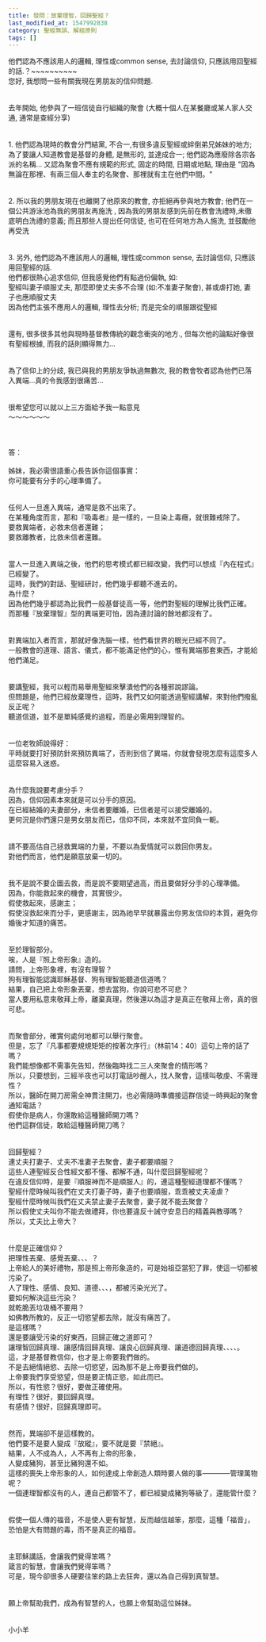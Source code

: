 ```yaml
---
title: 發問：放棄理智，回歸聖經？
last_modified_at: 1547992838
category: 聖經無誤、解經原則
tags: []
---
```


他們認為不應該用人的邏輯, 理性或common sense, 去討論信仰, 只應該用回聖經的話.？<!--more-->~~~~~~~~~~<br>您好, 我想問一些有關我現在男朋友的信仰問題.<br><br><br>去年開始, 他參與了一班信徒自行組織的聚會 (大概十個人在某餐廳或某人家人交通, 通常是查經分享)<br><br><br>1. 他們認為現時的教會分門結黨, 不合一,有很多違反聖經或絆倒弟兄姊妹的地方; 為了要讓人知道教會是基督的身體, 是無形的, 並達成合一; 他們認為應廢除各宗各派的名稱... 又認為聚會不應有規範的形式, 固定的時間, 日期或地點, 理由是 "因為無論在那裡、有兩三個人奉主的名聚會、那裡就有主在他們中間。"<br><br><br>2. 所以我的男朋友現在也離開了他原來的教會, 亦拒絕再參與地方教會; 他們在一個公共游泳池為我的男朋友再施洗 , 因為我的男朋友感到先前在教會洗禮時,未徹底明白洗禮的意義; 而且那些人提出任何信徒, 也可在任何地方為人施洗, 並鼓勵他再受洗<br><br><br>3. 另外, 他們認為不應該用人的邏輯, 理性或common sense, 去討論信仰, 只應該用回聖經的話. <br>他們都很熱心追求信仰, 但我感覺他們有點過份偏執, 如: <br>聖經叫妻子順服丈夫, 那麼即使丈夫多不合理 (如:不准妻子聚會), 甚或虐打她, 妻子也應順服丈夫<br>因為他們主張不應用人的邏輯, 理性去分析;  而是完全的順服跟從聖經<br><br><br>還有, 很多很多其他與現時基督教傳統的觀念衝突的地方., 但每次他的論點好像很有聖經根據, 而我的話則顯得無力...<br><br><br>為了信仰上的分歧, 我已與我的男朋友爭執過無數次,  我的教會牧者認為他們已落入異端...真的令我感到很痛苦...<br><br><br>很希望您可以就以上三方面給予我一點意見<br>～～～～～～<br><br><br><br>答：<br><br>姊妹，我必需很語重心長告訴你這個事實：<br>你可能要有分手的心理準備了。<br><br><br>任何人一旦進入異端，通常是救不出來了。<br>在某種角度而言，那和『吸毒者』是一樣的，一旦染上毒癮，就很難戒除了。<br>要救異端者，必救未信者還難；<br>要救離教者，比救未信者還難。<br><br><br>當人一旦進入異端之後，他們的思考模式都已經改變，我們可以想成『內在程式』已經變了。<br>這時，我們的對話、聖經研討，他們幾乎都聽不進去的。<br>為什麼？<br>因為他們幾乎都認為比我們一般基督徒高一等，他們對聖經的理解比我們正確。<br>而那種『放棄理智』型的異端更可怕，因為連討論的餘地都沒有了。<br><br><br>對異端加入者而言，那就好像洗腦一樣，他們看世界的眼光已經不同了。<br>一般教會的道理、語言、儀式，都不能滿足他們的心，惟有異端那套東西，才能給他們滿足。<br><br><br>要講聖經，我可以輕而易舉用聖經來擊潰他們的各種邪說謬論。<br>但問題是，他們已經放棄理性，這時，我們又如何能透過聖經講解，來對他們撥亂反正呢？<br>聽道信道，並不是單純感覺的過程，而是必需用到理智的。<br><br><br>一位老牧師說得好：<br>平時就要打好預防針來預防異端了，否則到信了異端，你就會發現怎麼有這麼多人這麼容易入迷惑。<br><br><br>為什麼我說要考慮分手？<br>因為，信仰因素本來就是可以分手的原因。<br>在已經結婚的夫妻部分，未信者要離婚，已信者是可以接受離婚的。<br>更何況是你們還只是男女朋友而已，信仰不同，本來就不宜同負一軛。<br><br><br>請不要高估自己拯救異端的力量，不要以為愛情就可以救回你男友。<br>對他們而言，他們是願意放棄一切的。<br><br><br>我不是說不要企圖去救，而是說不要期望過高，而且要做好分手的心理準備。<br>因為，你能救起來的機會，其實很少。<br>假使救起來，感謝主；<br>假使沒救起來而分手，更感謝主，因為祂早早就暴露出你男友信仰的本質，避免你婚後才知道的痛苦。<br><br><br>至於理智部分。<br>唉，人是『照上帝形象』造的。<br>請問，上帝形象裡，有沒有理智？<br>狗有理智能認識耶穌基督、狗有理智能聽道信道嗎？<br>結果，自己把上帝形象丟棄，想去當狗，你說可悲不可悲？<br>當人要用私意來敬拜上帝，離棄真理，然後還以為這才是真正在敬拜上帝，真的很可悲。<br><br><br>而聚會部分，確實何處何地都可以舉行聚會。<br>但是，忘了『凡事都要規規矩矩的按著次序行』（林前14：40）這句上帝的話了嗎？<br>我們能想像都不需事先告知，然後臨時找二三人來聚會的情形嗎？<br>所以，只要想到，三經半夜也可以打電話吵醒人，找人聚會，這樣叫敬虔、不需理性？<br>所以，醫師在開刀房需全神貫注開刀，也必需隨時準備接這群信徒一時興起的聚會通知電話？<br>假使你是病人，你還敢給這種醫師開刀嗎？<br>他們這群信徒，敢給這種醫師開刀嗎？<br><br><br>回歸聖經？<br>連丈夫打妻子、丈夫不准妻子去聚會，妻子都要順服？<br>這些人連聖經反合性經文都不懂、都解不通，叫什麼回歸聖經呢？<br>在違反信仰時，是要『順服神而不是順服人』的，連這種聖經道理都不懂嗎？<br>聖經什麼時候叫我們在丈夫打妻子時，妻子也要順服，乖乖被丈夫凌虐？<br>聖經什麼時候叫我們在丈夫禁止妻子去聚會，妻子就不能去聚會？<br>所以假使丈夫叫你不能去做禮拜，你也要違反十誡守安息日的精義與教導嗎？<br>所以，丈夫比上帝大？<br><br><br>什麼是正確信仰？<br>把理性丟棄、感覺丟棄、、、？<br>上帝給人的美好禮物，那是照上帝形象造的，可是始祖亞當犯了罪，使這一切都被污染了。<br>人了理性、感情、良知、道德、、、，都被污染光光了。<br>要如何解決這些污染？<br>就乾脆丟垃圾桶不要用？<br>如佛教所教的，反正一切慾望都去除，就沒有痛苦了。<br>是這樣嗎？<br>還是要讓受污染的好東西，回歸正確之道即可？<br>讓理智回歸真理、讓感情回歸真理、讓良心回歸真理、讓道德回歸真理、、、、。<br>這，才是基督教信仰，也才是上帝要我們做的。<br>不是去絕情絕慾、去除一切慾望，因為那不是上帝要我們做的。<br>上帝要我們享受慾望，但是要正情正慾，如此而已。<br>所以，有性慾？很好，要做正確使用。<br>有理性？很好，要回歸真理。<br>有感情？很好，回歸真理即可。<br><br><br>然而，異端卻不是這樣教的。<br>他們要不是要人變成『放縱』，要不就是要『禁絕』。<br>結果，人不成為人，人不再有上帝的形象，<br>人變成豬狗，甚至比豬狗還不如。<br>這樣的喪失上帝形象的人，如何達成上帝創造人類時要人做的事————管理萬物呢？<br>一個連理智都沒有的人，連自己都管不了，都已經變成豬狗等級了，還能管什麼？<br><br><br>假使一個人傳的福音，不是使人更有智慧，反而越信越笨，那麼，這種「福音」，恐怕是大有問題的毒，而不是真正的福音。<br><br><br>主耶穌講話，會讓我們覺得笨嗎？<br>箴言的智慧，會讓我們覺得笨嗎？<br>可是，現今卻很多人硬要往笨的路上去狂奔，還以為自己得到真智慧。<br><br><br>願上帝幫助我們，成為有智慧的人，也願上帝幫助這位姊妹。<br><br><br>小小羊<br><br><br><br>
